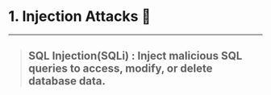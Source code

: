 # 1. Injection Attacks 💉

---

> ## SQL Injection(SQLi) : Inject malicious SQL queries to access, modify, or delete database data.
